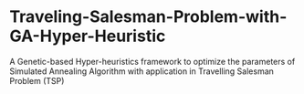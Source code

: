 # Traveling-Salesman-Problem-with-GA-Hyper-Heuristic
A Genetic-based Hyper-heuristics framework to optimize the parameters of Simulated Annealing Algorithm with application in Travelling Salesman Problem (TSP)

